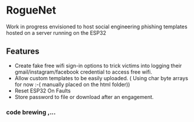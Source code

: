 # RogueNet

Work in progress envisioned to host social engineering phishing templates hosted on a server running on the ESP32

## Features
- Create fake free wifi sign-in options to trick victims into logging their gmail/instagram/facebook credential to 
  access free wifi.
- Allow custom templates to be easily uploaded. ( Using char byte arrays for now :-( manually placed on the html folder))
- Reset ESP32 On Faults
- Store password to file or download after an engagement.

### code brewing ,...
